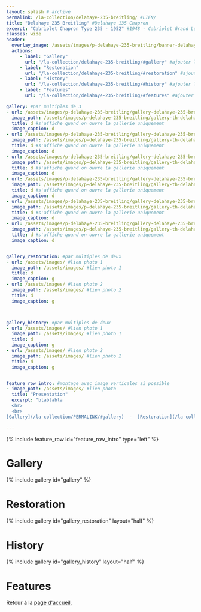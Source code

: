 ```yaml
---
layout: splash # archive
permalink: /la-collection/delahaye-235-breitling/ #LIEN/
title: "Delahaye 235 Breitling" #Delahaye 135 Chapron
excerpt: "Cabriolet Chapron Type 235 - 1952" #1948 - Cabriolet Grand Luxe Type 135-M
classes: wide
header:
  overlay_image: /assets/images/p-delahaye-235-breitling/banner-delahaye-235-breitling.jpg #bannière
  actions:
     - label: "Gallery"
       url: "/la-collection/delahaye-235-breitling/#gallery" #ajouter le permalink
     - label: "Restoration"
       url: "/la-collection/delahaye-235-breitling/#restoration" #ajouter le permalink
     - label: "History"
       url: "/la-collection/delahaye-235-breitling/#history" #ajouter le permalink
     - label: "Features"
       url: "/la-collection/delahaye-235-breitling/#features" #ajouter le permalink

gallery: #par multiples de 3
- url: /assets/images/p-delahaye-235-breitling/gallery-delahaye-235-breitling-000.jpg #lien photo 1
  image_path: /assets/images/p-delahaye-235-breitling/gallery-th-delahaye-235-breitling-000.jpg #lien photo 1
  title: d #s'affiche quand on ouvre la gallerie uniquement
  image_caption: d
- url: /assets/images/p-delahaye-235-breitling/gallery-delahaye-235-breitling-001.jpg #lien photo 2
  image_path: /assets/images/p-delahaye-235-breitling/gallery-th-delahaye-235-breitling-001.jpg #lien photo 2
  title: d #s'affiche quand on ouvre la gallerie uniquement
  image_caption: d
- url: /assets/images/p-delahaye-235-breitling/gallery-delahaye-235-breitling-001.jpg #lien photo 3
  image_path: /assets/images/p-delahaye-235-breitling/gallery-th-delahaye-235-breitling-001.jpg #lien photo 3
  title: d #s'affiche quand on ouvre la gallerie uniquement
  image_caption: d
- url: /assets/images/p-delahaye-235-breitling/gallery-delahaye-235-breitling-003.jpg #lien photo 4
  image_path: /assets/images/p-delahaye-235-breitling/gallery-th-delahaye-235-breitling-003.jpg #lien photo 4
  title: d #s'affiche quand on ouvre la gallerie uniquement
  image_caption: d
- url: /assets/images/p-delahaye-235-breitling/gallery-delahaye-235-breitling-004.jpg #lien photo 5
  image_path: /assets/images/p-delahaye-235-breitling/gallery-th-delahaye-235-breitling-004.jpg #lien photo 5
  title: d #s'affiche quand on ouvre la gallerie uniquement
  image_caption: d
- url: /assets/images/p-delahaye-235-breitling/gallery-delahaye-235-breitling-005.jpg #lien photo 6
  image_path: /assets/images/p-delahaye-235-breitling/gallery-th-delahaye-235-breitling-005.jpg #lien photo 6
  title: d #s'affiche quand on ouvre la gallerie uniquement
  image_caption: d


gallery_restoration: #par multiples de deux
- url: /assets/images/ #lien photo 1
  image_path: /assets/images/ #lien photo 1
  title: d
  image_caption: g
- url: /assets/images/ #lien photo 2
  image_path: /assets/images/ #lien photo 2
  title: d
  image_caption: g



gallery_history: #par multiples de deux
- url: /assets/images/ #lien photo 1
  image_path: /assets/images/ #lien photo 1
  title: d
  image_caption: g
- url: /assets/images/ #lien photo 2
  image_path: /assets/images/ #lien photo 2
  title: d
  image_caption: g


feature_row_intro: #montage avec image verticales si possible
- image_path: /assets/images/ #lien photo
  title: "Presentation"
  excerpt: "blablabla
  <br>
  <br>
[Gallery](/la-collection/PERMALINK/#gallery)  -  [Restoration](/la-collection/PERMALINK/#restoration)  -  [History](/la-collection/PERMALINK/#history)  -  [Features](/la-collection/PERMALINK/#features)<br>"

---
```

{% include feature_row id="feature_row_intro" type="left" %}

# Gallery
{% include gallery id="gallery" %}

# Restoration
{% include gallery id="gallery_restoration" layout="half" %}

# History

{% include gallery id="gallery_history" layout="half" %}

# Features


Retour à la [page d'accueil.](/)
